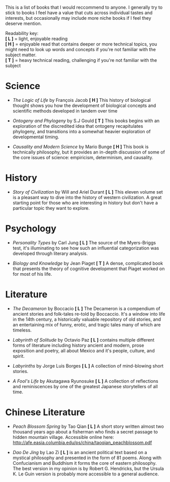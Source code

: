 This is a list of books that I would reccommend to anyone. I generally try to stick to books I feel have a value that cuts across individual tastes and interests, but occasionally may include more niche books if I feel they deserve mention.

Readability key:   
**[ L ]** = light, enjoyable reading   
**[ H ]** = enjoyable read that contains deeper or more technical topics, you might need to look up words
and concepts if you're not familiar with the subject matter.   
**[ T ]** = heavy technical reading, challenging if you're not familiar with the subject   

# Science

 - _The Logic of Life_ by François Jacob **[ H ]** This history of biological thought shows you 
how the development of biological concepts and scientific methods developed in tandem over time

 - _Ontogeny and Phylogeny_ by S.J Gould **[ T ]** This books begins with an exploration of the discredited
 idea that ontogeny recapitulates phylogeny, and transitions into a somewhat heavier exploration
 of developmental timing.
 
 - _Causality and Modern Science_ by Mario Bunge **[ H ]** This book is technically philosophy, but it provides an in-depth discussion of some of the core issues of science: empiricism, determinism, and causality.
 
# History

- _Story of Civilization_ by Will and Ariel Durant **[ L ]** This eleven volume set is a pleasant way to dive into
the history of western civilization. A great starting point for those who are interesting in history but
don't have a particular topic they want to explore.

# Psychology

- _Personality Types_ by Carl Jung **[ L ]** The source of the Myers-Briggs test, it's illuminating to see how 
such an influential categorization was developed through literary analysis.

- _Biology and Knowledge_ by Jean Piaget **[ T ]** A dense, complicated book that presents the theory of 
cognitive development that Piaget worked on for most of his life.

# Literature

- _The Decameron_ by Boccacio **[ L ]** The Decameron is a compendium of ancient stories and folk-tales re-told by Boccaccio. It's a window into life in the 14th century, a historically valuable repository of old stories, and an entertaining mix of funny, erotic, and tragic tales many of which are timeless.

- _Labyrinth of Solitude_ by Octavio Paz **[ L ]** contains multiple different forms of literature including history ancient and modern, prose exposition and poetry, all about Mexico and it's people, culture, and spirit.

- _Labyrinths_ by Jorge Luis Borges **[ L ]** A collection of mind-blowing short stories.

- _A Fool's Life_ by Akutagawa Ryunosuke **[ L ]** A collection of reflections and reminiscences by one of the greatest Japanese storytellers of all time.



# Chinese Literature

- _Peach Blossom Spring_ by Tao Qian **[ L ]** A short story written almost two thousand years ago about a fisherman who finds a secret passage to hidden mountain village. Accessible online here: http://afe.easia.columbia.edu/ps/china/taoqian_peachblossom.pdf

- _Dao De Jing_ by Lao Zi **[ L ]** is an ancient political text based on a mystical philosophy and presented in the form of 81 poems. Along with Confucianism and Buddhism it forms the core of eastern philosophy. The best version in my opinion is by Robert G. Hendricks, but the Ursula K. Le Guin version is probably more accessible to a general audience.
